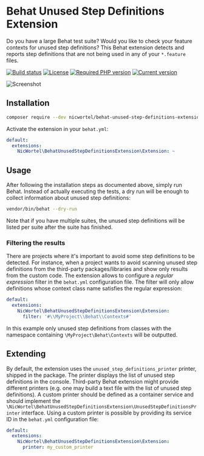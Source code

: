 # Behat Unused Step Definitions Extension

Do you have a large Behat test suite? Would you like to check your feature
contexts for unused step definitions?
This Behat extension detects and reports step definitions that are not being
used in any of your `*.feature` files.

[![Build status](https://img.shields.io/github/workflow/status/nicwortel/behat-unused-step-definitions-extension/CI)](https://github.com/nicwortel/behat-unused-step-definitions-extension/actions)
[![License](https://img.shields.io/github/license/nicwortel/behat-unused-step-definitions-extension)](https://github.com/nicwortel/behat-unused-step-definitions-extension/blob/master/LICENSE.txt)
[![Required PHP version](https://img.shields.io/packagist/php-v/nicwortel/behat-unused-step-definitions-extension)](https://github.com/nicwortel/behat-unused-step-definitions-extension/blob/master/composer.json)
[![Current version](https://img.shields.io/packagist/v/nicwortel/behat-unused-step-definitions-extension)](https://packagist.org/packages/nicwortel/behat-unused-step-definitions-extension)

![Screenshot](docs/screenshot.png)

## Installation

```bash
composer require --dev nicwortel/behat-unused-step-definitions-extension
```

Activate the extension in your `behat.yml`:

```yaml
default:
  extensions:
    NicWortel\BehatUnusedStepDefinitionsExtension\Extension: ~
```

## Usage

After following the installation steps as documented above, simply run Behat.
Instead of actually executing the tests, a dry run will be enough to collect
information about unused step definitions:

```bash
vendor/bin/behat --dry-run
```

Note that if you have multiple suites, the unused step definitions will be
listed per suite after the suite has finished.

### Filtering the results

There are projects where it's important to avoid some step definitions to be
detected. For instance, when a project wants to avoid scanning unused step
definitions from the third-party packages/libraries and show only results from
the custom code. The extension allows to configure a _regular expression_ filter
in the `behat.yml` configuration file. The filter will only allow definitions
whose context class name satisfies the regular expression:

```yaml
default:
  extensions:
    NicWortel\BehatUnusedStepDefinitionsExtension\Extension:
      filter: '#\\MyProject\\Behat\\Contexts#'
```

In this example only unused step definitions from classes with the namespace
containing `\MyProject\Behat\Contexts` will be outputted.


## Extending

By default, the extension uses the `unused_step_definitions_printer` printer,
shipped in the package. The printer displays the list of unused step definitions
in the console. Third-party Behat extension might provide different printers
(e.g. one may build a text file with the list of unused step definitions). A
custom printer should be defined as a container service and should implement the
`\NicWortel\BehatUnusedStepDefinitionsExtension\UnusedStepDefinitionsPrinter`
interface. Using a custom printer is possible by providing its service ID in the
`behat.yml` configuration file:

```yaml
default:
  extensions:
    NicWortel\BehatUnusedStepDefinitionsExtension\Extension:
      printer: my_custom_printer
```
